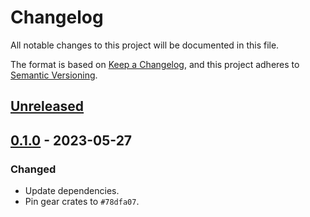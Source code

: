 # Changelog
All notable changes to this project will be documented in this file.

The format is based on [Keep a Changelog](https://keepachangelog.com/en/1.0.0/),
and this project adheres to [Semantic Versioning](https://semver.org/spec/v2.0.0.html).

## [Unreleased]

## [0.1.0] - 2023-05-27
### Changed
- Update dependencies.
- Pin gear crates to `#78dfa07`.

[Unreleased]: https://github.com/gear-dapps/GASA/compare/0.1.0...HEAD
[0.1.0]: https://github.com/gear-dapps/GASA/compare/afb96f3...0.1.0
